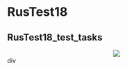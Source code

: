 # RusTest18
## RusTest18_test_tasks
<div id:"header" align="center">
<img src="https://media.giphy.com/media/Vi0Ws3t4JSLOgdkaBq/giphy-downsized-large.gif">
</div>div
